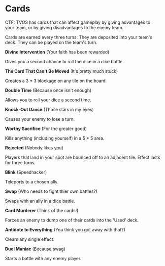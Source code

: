 Cards
=====
CTF: TVOS has cards that can affect gameplay by giving advantages to your team, or by giving disadvantages to the enemy team.

Cards are earned every three turns. They are deposited into your team's deck. They can be played on the team's turn.

**Divine Intervention** (Your faith has been rewarded)

Gives you a second chance to roll the dice in a dice battle.

**The Card That Can't Be Moved** (It's pretty much stuck)

Creates a 3 * 3 blockage on any tile on the board.

**Double Time** (Because once isn't enough)

Allows you to roll your dice a second time.

**Knock-Out Dance** (Those stars in my eyes)

Causes your enemy to lose a turn.

**Worthy Sacrifice** (For the greater good)

Kills anything (including yourself) in a 5 * 5 area.

**Rejected** (Nobody likes you)

Players that land in your spot are bounced off to an adjacent tile. Effect lasts for three turns.

**Blink** (Speedhacker)

Teleports to a chosen ally.

**Swap** (Who needs to fight thier own battles?)

Swaps with an ally in a dice battle.

**Card Murderer** (Think of the cards!)

Forces an enemy to dump one of their cards into the 'Used' deck.

**Antidote to Everything** (You think you got away with that?)

Clears any single effect.

**Duel Maniac** (Because swag)

Starts a battle with any enemy player.
